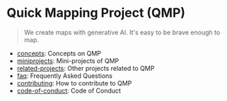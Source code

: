 # Quick Mapping Project (QMP)

> We create maps with generative AI.
> It's easy to be brave enough to map.

- [concepts](concepts.md): Concepts on QMP
- [miniprojects](miniprojects.md): Mini-projects of QMP
- [related-projects](related-projects.md): Other projects related to QMP
- [faq](faq.md): Frequently Asked Questions
- [contributing](contributing.md): How to contribute to QMP
- [code-of-conduct](code-of-conduct.md): Code of Conduct